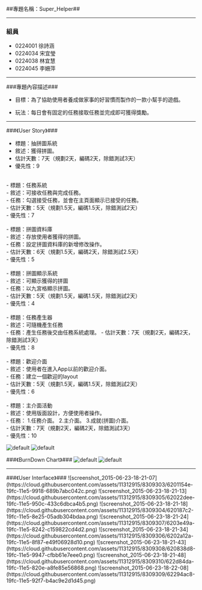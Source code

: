 ##專題名稱：Super_Helper##

----------

### 組員 ###

- 0224001 徐詩涵
- 0224034 宋宜瑩
- 0224038 林宜慧
- 0224045 李姍萍

----------
###專題內容描述###

- 目標：為了協助使用者養成做家事的好習慣而製作的一款小幫手的遊戲。

- 玩法：每日會有固定的任務接取任務並完成即可獲得獎勵。

----------
###《User Story》###

- 標題：抽拼圖系統<br>
- 敘述：獲得拼圖。<br>
- 估計天數：7天（規劃2天，編碼2天，除錯測試3天）<br>
- 優先性：9<br>
<br>
- 標題：任務系統<br>
- 敘述：可接收任務與完成任務。<br>
- 任務：勾選接受任務，並會在主頁面顯示已接受的任務。<br>
- 估計天數：5天（規劃1.5天，編碼1.5天，除錯測試2天）<br>
- 優先性：7<br>
<br>
- 標題：拼圖資料庫<br>
- 敘述：存放使用者獲得的拼圖。<br>
- 任務：設定拼圖資料庫的新增修改操作。<br>
- 估計天數：6天（規劃1.5天，編碼2天，除錯測試2.5天）<br>
- 優先性：5<br>
<br>
- 標題：拼圖顯示系統<br>
- 敘述：可顯示獲得的拼圖<br>
- 任務：以九宮格顯示拼圖。<br>
- 估計天數：5天（規劃1.5天，編碼1.5天，除錯測試2天）<br>
- 優先性：4<br>
<br>
- 標題：任務產生器<br>
- 敘述：可隨機產生任務<br>
- 任務：產生任務後交由任務系統處理。
- 估計天數：7天（規劃2天，編碼2天，除錯測試3天）<br>
- 優先性：8<br>
<br>
- 標題：歡迎介面<br>
- 敘述：使用者在進入App以前的歡迎介面。<br>
- 任務：建立一個歡迎的layout<br>
- 估計天數：5天（規劃1.5天，編碼1.5天，除錯測試2天）<br>
- 優先性：6<br>
<br>
- 標題：主介面活動<br>
- 敘述：使用版面設計，方便使用者操作。<br>
- 任務：
1.任務介面。
2.主介面。
3.成就(拼圖)介面。<br>
- 估計天數：7天（規劃2天，編碼2天，除錯測試3天）<br>
- 優先性：10<br>

![default](https://cloud.githubusercontent.com/assets/11312915/8309252/0d797c0a-19fc-11e5-8ad1-c1cb8612f809.png)
![default](https://cloud.githubusercontent.com/assets/11312915/8309265/27ed3e5a-19fc-11e5-9ecf-aa5dc0aa4dfc.png)

###《BurnDown Chart》###
![default](https://cloud.githubusercontent.com/assets/11312915/8309212/c94cb470-19fb-11e5-90d6-0e0f07723fa7.png)
![default](https://cloud.githubusercontent.com/assets/11312915/8309276/3c285e7c-19fc-11e5-89d3-67cfe3720898.png)
<hr>
###《User Interface》###
![screenshot_2015-06-23-18-21-07](https://cloud.githubusercontent.com/assets/11312915/8309303/6201154e-19fc-11e5-9918-689b7abc042c.png)
![screenshot_2015-06-23-18-21-13](https://cloud.githubusercontent.com/assets/11312915/8309305/62022dee-19fc-11e5-950c-433c6dbca4b5.png)
![screenshot_2015-06-23-18-21-18](https://cloud.githubusercontent.com/assets/11312915/8309304/620187c2-19fc-11e5-8e25-05adb304bdaa.png)
![screenshot_2015-06-23-18-21-24](https://cloud.githubusercontent.com/assets/11312915/8309307/6203e49a-19fc-11e5-8242-c159822cd4d2.png)
![screenshot_2015-06-23-18-21-34](https://cloud.githubusercontent.com/assets/11312915/8309306/6202a12a-19fc-11e5-8f87-e49f06928d10.png)
![screenshot_2015-06-23-18-21-43](https://cloud.githubusercontent.com/assets/11312915/8309308/620838d8-19fc-11e5-9947-cfbb61e7eee0.png)
![screenshot_2015-06-23-18-21-48](https://cloud.githubusercontent.com/assets/11312915/8309310/622d84da-19fc-11e5-820e-a8fe85e56868.png)
![screenshot_2015-06-23-18-22-08](https://cloud.githubusercontent.com/assets/11312915/8309309/62294ac8-19fc-11e5-92f7-b4ac9e2d1d45.png)


